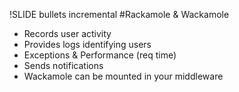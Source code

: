 !SLIDE bullets incremental
#Rackamole & Wackamole
* Records user activity
* Provides logs identifying users
* Exceptions & Performance (req time)
* Sends notifications
* Wackamole can be mounted in your middleware
